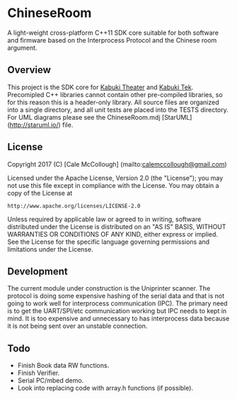 # ChineseRoom
A light-weight cross-platform C++11 SDK core suitable for both software and 
firmware based on the Interprocess Protocol and the Chinese room argument.

## Overview
This project is the SDK core for [Kabuki Theater](https://github.com/Kabuki-Toolkit/Kabuki-Theater) 
and [Kabuki Tek](https://github.com/Kabuki-Toolkit/Kabuki-Tek). Precomipled 
C++ libraries cannot contain other pre-compiled libraries, so for this reason 
this is a header-only library. All source files are organized into a single 
directory, and all unit tests are placed into the TESTS directory. For UML 
diagrams please see the ChineseRoom.mdj [StarUML] (http://staruml.io/) file.

## License
Copyright 2017 (C) [Cale McCollough] (mailto:calemccollough@gmail.com)

Licensed under the Apache License, Version 2.0 (the "License");
you may not use this file except in compliance with the License.
You may obtain a copy of the License at

    http://www.apache.org/licenses/LICENSE-2.0

Unless required by applicable law or agreed to in writing, software
distributed under the License is distributed on an "AS IS" BASIS,
WITHOUT WARRANTIES OR CONDITIONS OF ANY KIND, either express or implied.
See the License for the specific language governing permissions and
limitations under the License.

## Development
The current module under construction is the Uniprinter scanner. The protocol
is doing some expensive hashing of the serial data and that is not going to
work well for interprocess communication (IPC). The primary need is to get the 
UART/SPI/etc communication working but IPC needs to kept in mind. It is too
expensive and unnecessary to has interprocess data because it is not being 
sent over an unstable connection.

## Todo
* Finish Book data RW functions.
* Finish Verifier.
* Serial PC/mbed demo.
* Look into replacing code with array.h functions (if possible).


